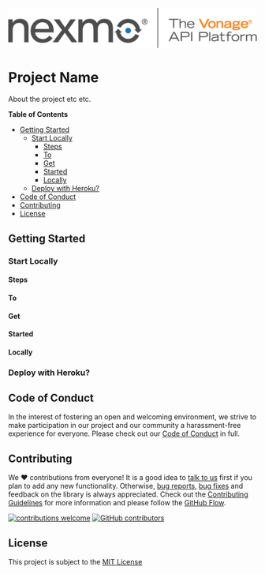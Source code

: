 ![Nexmo](nexmo.png)

# Project Name

About the project etc etc.

**Table of Contents**

- [Getting Started](#getting-started)
  - [Start Locally](#start-locally)
    - [Steps](#steps)
    - [To](#to)
    - [Get](#get)
    - [Started](#started)
    - [Locally](#locally)
  - [Deploy with Heroku?](#deploy-with-heroku)
- [Code of Conduct](#code-of-conduct)
- [Contributing](#contributing)
- [License](#license)


## Getting Started

### Start Locally

#### Steps

#### To

#### Get

#### Started

#### Locally

### Deploy with Heroku?

## Code of Conduct

In the interest of fostering an open and welcoming environment, we strive to make participation in our project and our community a harassment-free experience for everyone. Please check out our [Code of Conduct](CODE_OF_CONDUCT.md) in full.

## Contributing 
We :heart: contributions from everyone! It is a good idea to [talk to us](https://developer.nexmo.com/community/slack/) first if you plan to add any new functionality. Otherwise, [bug reports](/issues/), [bug fixes](/pulls) and feedback on the library is always appreciated. Check out the [Contributing Guidelines](CONTRIBUTING.md) for more information and please follow the [GitHub Flow](https://guides.github.com/introduction/flow/index.html).

[![contributions welcome](https://img.shields.io/badge/contributions-welcome-brightgreen.svg?style=flat)](https://github.com/dwyl/esta/issues) [![GitHub contributors](https://img.shields.io/github/contributors/nexmo-community/contact-center-server-node.svg)](/graphs/contributors/)

## License

This project is subject to the [MIT License][license]

[signup]: https://dashboard.nexmo.com/sign-up?utm_source=DEV_REL&utm_medium=github&utm_campaign=contact-center-server-node
[license]: LICENSE
